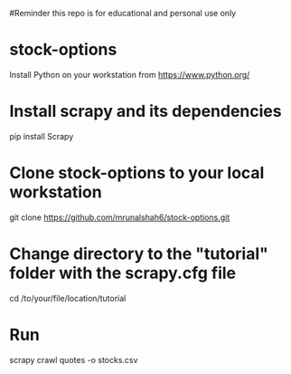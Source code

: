 #Reminder this repo is for educational and personal use only

# stock-options
Install Python on your workstation from https://www.python.org/


# Install scrapy and its dependencies
pip install Scrapy

# Clone stock-options to your local workstation
git clone https://github.com/mrunalshah6/stock-options.git

# Change directory to the "tutorial" folder with the scrapy.cfg file
cd /to/your/file/location/tutorial

# Run
scrapy crawl quotes -o stocks.csv



